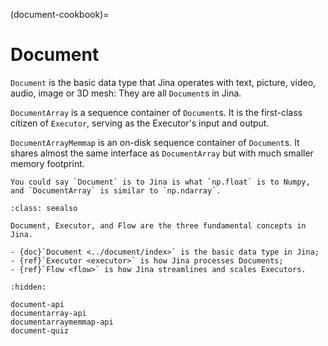 (document-cookbook)=
# Document

`Document` is the basic data type that Jina operates with text, picture, video, audio, image or 3D mesh: They are
all `Document`s in Jina.

`DocumentArray` is a sequence container of `Document`s. It is the first-class citizen of `Executor`, serving as the
Executor's input and output.

`DocumentArrayMemmap` is an on-disk sequence container of `Document`s. It shares almost the same interface as `DocumentArray` but with much smaller memory footprint. 


```{hint}
You could say `Document` is to Jina is what `np.float` is to Numpy, and `DocumentArray` is similar to `np.ndarray`.
```

````{admonition} See Also
:class: seealso

Document, Executor, and Flow are the three fundamental concepts in Jina.

- {doc}`Document <../document/index>` is the basic data type in Jina;
- {ref}`Executor <executor>` is how Jina processes Documents;
- {ref}`Flow <flow>` is how Jina streamlines and scales Executors.
````

```{toctree}
:hidden:

document-api
documentarray-api
documentarraymemmap-api
document-quiz
```